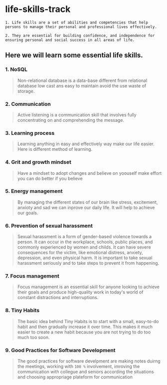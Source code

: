 # life-skills-track
~~~
1. Life skills are a set of abilities and competencies that help persons to manage their personal and professional lives effectively.

2. They are essential for building confidence, and independence for ensuring personal and social success in all areas of life.
~~~

## Here we will learn some essential life skills.

### 1. NoSQL 

> Non-relational database is a data-base different from relational database low cast ans easy to maintain avoid the use waste of storage.

### 2. Communication

>Active listening is a communication skill that involves fully concentrating on and comprehending the message. 

### 3. Learning process

>Learning anything in easy and effectively way make our life easier. Here is different method of learning.

### 4. Grit and growth mindset

> Have a mindset to adopt changes and believe on yoouself make effort you can do better if you believe

### 5. Energy management

> By managing the  different states of our brain like stress, excitement, anxioty and sad we can inprove our daily life. It will help to achieve our goals.

### 6. Prevention of sexual harassment

>Sexual harassment is a form of gender-based violence towards a person. It can occur in the workplace, schools, public places, and commonly experienced by women and childs. It can have severe consequences for the victim, like emotional distress, anxiety, depression, and even physical harm. It is important to take sexual harassment seriously and to take steps to prevent it from happening.

### 7. Focus management

>Focus management is an essential skill for anyone looking to achieve their goals and produce high-quality work in today's world of constant distractions and interruptions.

### 8. Tiny Habits

>The basic idea behind Tiny Habits is to start with a small, easy-to-do habit and then gradually increase it over time. This makes it much easier to create a new habit because you are not trying to do too much too soon.

### 9. Good Practices for Software Development

>The good practices for software develpment are making notes duirng the meetings, working with `100 %` involvement, imroving the communication with collegue and seniors according the situations and choosing appropriage plateform for communication